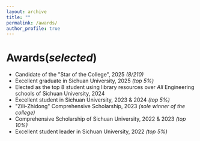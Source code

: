 ```yaml
---
layout: archive
title: ""
permalink: /awards/
author_profile: true
---
```



Awards(*selected*)
===============

* Candidate of the "Star of the College", 2025 *(8/210)*
* Excellent graduate in Sichuan University, 2025 *(top 5%)*
* Elected as the top 8 student using library resources over *All* Engineering schools of Sichuan University, 2024
* Excellent student in Sichuan University, 2023 & 2024 *(top 5%)*
* "Zili-Zhidong" Comprehensive Scholarship, 2023 *(sole winner of the college)*
* Comprehensive Scholarship of Sichuan University, 2022 & 2023 *(top 10%)*
* Excellent student leader in Sichuan University, 2022 *(top 5%)*




 
